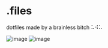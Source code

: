 # .files
dotfiles made by a brainless bitch ⠥⠺⠥

![image](https://github.com/exoess/.files/assets/102400503/34f7c836-8014-436b-a760-f935858291c0)
![image](https://github.com/exoess/.files/assets/102400503/24d04bbe-4aaa-4c57-8061-d963c1fcc621)
